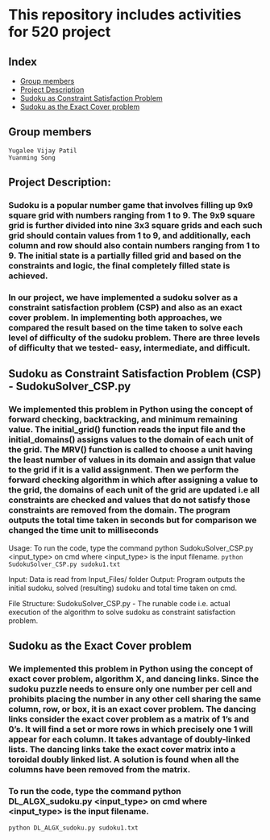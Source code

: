 # This repository includes activities for 520 project

## Index
* [Group members](#Group-members)
* [Project Description](#Project-Description)
* [Sudoku as Constraint Satisfaction Problem](#Sudoku-as-Constraint-Satisfaction-Problem)
* [Sudoku as the Exact Cover problem](#Sudoku-as-the-Exact-Cover-problem)

## Group members
    Yugalee Vijay Patil
    Yuanming Song

## Project Description:
### Sudoku is a popular number game that involves filling up 9x9 square grid with numbers ranging from 1 to 9. The 9x9 square grid is further divided into nine 3x3 square grids and each such grid should contain values from 1 to 9, and additionally, each column and row should also contain numbers ranging from 1 to 9. The initial state is a partially filled grid and based on the constraints and logic, the final completely filled state is achieved.
### In our project, we have implemented a sudoku solver as a constraint satisfaction problem (CSP) and also as an exact cover problem. In implementing both approaches, we compared the result based on the time taken to solve each level of difficulty of the sudoku problem. There are three levels of difficulty that we tested- easy, intermediate, and difficult.

## Sudoku as Constraint Satisfaction Problem (CSP) - SudokuSolver_CSP.py
### We implemented this problem in Python using the concept of forward checking, backtracking, and minimum remaining value. The initial_grid() function reads the input file and the initial_domains() assigns values to the domain of each unit of the grid. The MRV() function is called to choose a unit having the least number of values in its domain and assign that value to the grid if it is a valid assignment. Then we perform the forward checking algorithm in which after assigning a value to the grid, the domains of each unit of the grid are updated i.e all constraints are checked and values that do not satisfy those constraints are removed from the domain. The program outputs the total time taken in seconds but for comparison we changed the time unit to milliseconds

Usage:
To run the code, type the command python SudokuSolver_CSP.py <input_type> on cmd where <input_type> is the input filename.
`python SudokuSolver_CSP.py sudoku1.txt`

Input: Data is read from Input_Files/ folder
Output: Program outputs the initial sudoku, solved (resulting) sudoku and total time taken on cmd.

File Structure:
SudokuSolver_CSP.py - The runable code i.e. actual execution of the algorithm to solve sudoku as constraint satisfaction problem.

## Sudoku as the Exact Cover problem
### We implemented this problem in Python using the concept of exact cover problem, algorithm X, and dancing links. Since the sudoku puzzle needs to ensure only one number per cell and prohibits placing the number in any other cell sharing the same column, row, or box, it is an exact cover problem. The dancing links consider the exact cover problem as a matrix of 1’s and 0’s. It will find a set or more rows in which precisely one 1 will appear for each column. It takes advantage of doubly-linked lists. The dancing links take the exact cover matrix into a toroidal doubly linked list. A solution is found when all the columns have been removed from the matrix.
### To run the code, type the command python DL_ALGX_sudoku.py <input_type> on cmd where <input_type> is the input filename.
`python DL_ALGX_sudoku.py sudoku1.txt`
